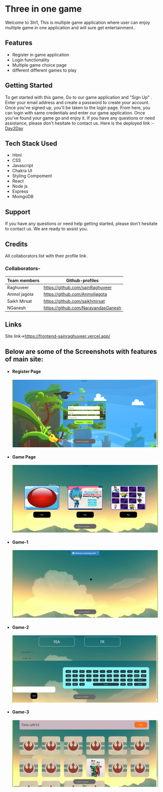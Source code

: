 # Three in one game
Welcome to 3In1, This is multiple game application where user can enjoy multiple game in one application and will sure get entertainment..

## Features
* Register in game application
* Login functionality
* Multiple game choice page
* different different games to play


## Getting Started
To get started with this game, Go to our game application and "Sign Up" . Enter your email address and create a password to create your account. Once you've signed up, you'll be taken to the login page. From here, you can login with same credentials and enter our game application.
Once you've found your game go and enjoy it.  If you have any questions or need assistance, please don't hesitate to contact us.
Here is the deployed link :- [Day2Day](https://frontend-sainraghuveer.vercel.app/)

## Tech Stack Used
* Html
* CSS
* Javascript
* Chakra UI
* Styling Compoment
* React
* Node js
* Express 
* MomgoDB

## Support
If you have any questions or need help getting started, please don't hesitate to contact us. We are ready to assist you.

## Credits
All collaborators list with their profile link.

### Collaborators-

| Team members | Github-profiles |
| ------ | ------ |
| Raghuveer | <https://github.com/sainRaghuveer> |
| Anmol jagota | <https://github.com/Anmoljagota> |
| Saikh Mirsat  | <https://github.com/saikhmirsat> |
| NGanesh | <https://github.com/NarayandasGanesh> |

## Links

Site link->https://frontend-sainraghuveer.vercel.app/

## Below are some of the Screenshots with features of main site:
<ul>
    <li>
     <div>
         <h4>Register Page</h4>
          <img src="https://github.com/sainRaghuveer/bashful-invention-7775/blob/master/frontend/src/Images/Register.png?raw=true" alt=" homepage_1"/>
     </div>
    </li>
    <li>
     <div>
         <h4>Game Page</h4>
         <img src="https://github.com/sainRaghuveer/bashful-invention-7775/blob/master/frontend/src/Images/allgame.png?raw=true" alt="productpage_1"/>
      </div>
    </li>
    <li>
        <div>
          <h4>Game-1</h4>
          <img src="https://github.com/sainRaghuveer/bashful-invention-7775/blob/master/frontend/src/Images/bounce.png?raw=true" alt="single_product_page_1"/>
         </div>
    </li>
    </li>
     <li>
     <div>
         <h4>Game-2</h4>
          <img src="https://github.com/sainRaghuveer/bashful-invention-7775/blob/master/frontend/src/Images/word.png?raw=true" alt="Cart"/>
     </div>
    </li>
    <li>
     <div>
         <h4>Game-3</h4>
          <img src="https://github.com/sainRaghuveer/bashful-invention-7775/blob/master/frontend/src/Images/card.png?raw=true" alt=" Checkout"/>
     </div>
    </li>
    
    
</ul>
